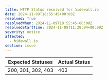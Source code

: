 ```yaml
---
title: HTTP Status resolved for hidewall.io
date: 2024-11-09T18:55:45+00:00Z
resolved: True
resolvedWhen: 2024-11-09T18:55:45+00:00Z
resolvedStartTime: 2024-11-08T11:28:04+00:00Z
severity: notice
affected:
  - hidewall.io
section: issue
---
```


| Expected Statuses | Actual Status  |
|-------------------|----------------|
| 200, 301, 302, 403 | 403 |
